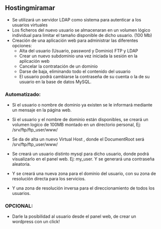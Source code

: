 ## Hostingmiramar

- Se utilizará un servidor LDAP como sistema para autenticar a los usuarios virtuales
- Los ficheros del nuevo usuario se almacenaran en un volumen lógico individual para limitar el tamaño disponible de dicho usuario. (100 Mb)
- Creación de una aplicación web para administrar las diferentes opciones:
  - Alta del usuario (Usuario, password y Dominio) FTP y LDAP
  - Crear un nuevo subdominio una vez iniciada la sesión en la aplicación web
  - Cancelar la contratación de un dominio
  - Darse de baja, eliminando todo el contenido del usuario
  - El usuario podrá cambiarse la contraseña de su cuenta o la de su usuario en la base de datos MySQL.

### Automatizado:

- Si el usuario o nombre de dominio ya existen se le informará mediante un mensaje en la página web.
- Si el usuario y el nombre de dominio están disponibles, se creará un volumen logico de 100MB montado en un directorio personal, Ej: /srv/ftp/ftp_user/www/

- Se da de alta un nuevo Virtual Host , donde el DocumentRoot será /srv/ftp/ftp_user/www/

- Se creará un usuario distinto mysql para dicho usuario, donde podrá visualizarlo en el panel web. Ej: my_user. Y se generará una contraseña aleatoria.

- Y se creará una nueva zona para el dominio del usuario, con su zona de resolución directa para los servicios.

- Y una zona de resolución inversa para el direccionamiento de todos los usuarios.

### OPCIONAL:

- Darle la posibilidad al usuario desde el panel web, de crear un wordpress con un click!
